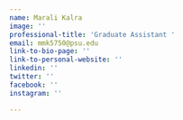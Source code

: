 ```yaml
---
name: Marali Kalra
image: ''
professional-title: 'Graduate Assistant '
email: mmk5750@psu.edu
link-to-bio-page: ''
link-to-personal-website: ''
linkedin: ''
twitter: ''
facebook: ''
instagram: ''

---
```

